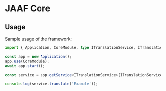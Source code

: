 # JAAF Core

## Usage

Sample usage of the framework:

```typescript
import { Application, CoreModule, type ITranslationService, ITranslationServiceSymbol } from 'jaaf-core';

const app = new Application();
app.use(CoreModule);
await app.start();

const service = app.getService<ITranslationService>(ITranslationServiceSymbol);

console.log(service.translate('Example'));
```
